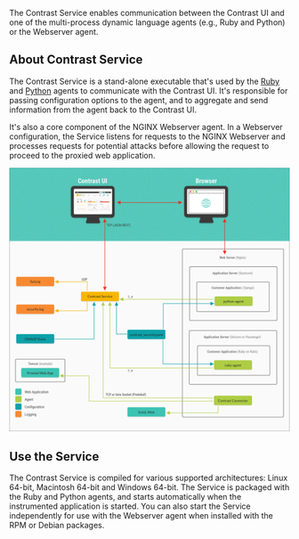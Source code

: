 <!--
title: "Contrast Service Overview"
description: "Troubleshooting Contrast Service"
tags: "installation service agent troubleshooting"
-->

The Contrast Service enables communication between the Contrast UI and one of the multi-process dynamic language agents (e.g., Ruby and Python) or the Webserver agent.

## About Contrast Service

The Contrast Service is a stand-alone executable that's used by the [Ruby](installation-ruby.html#ruby-overview) and [Python](installation-python.html#python-overview) agents to communicate with the Contrast UI. It's responsible for passing configuration options to the agent, and to aggregate and send information from the agent back to the Contrast UI. 

It's also a core component of the NGINX Webserver agent. In a Webserver configuration, the Service listens for requests to the NGINX Webserver and processes requests for potential attacks before allowing the request to proceed to the proxied web application. 

<a href="assets/images/Service-arch.png" rel="lightbox" title="Contrast Service architecture"><img class="thumbnail" src="assets/images/Service-arch.png"/></a>

## Use the Service

The Contrast Service is compiled for various supported architectures: Linux 64-bit, Macintosh 64-bit and Windows 64-bit. The Service is packaged with the Ruby and Python agents, and starts automatically when the instrumented application is started. You can also start the Service independently for use with the Webserver agent when installed with the RPM or Debian packages.
